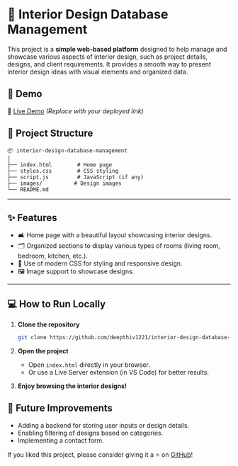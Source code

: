 
# 🏡 Interior Design Database Management

This project is a **simple web-based platform** designed to help manage and showcase various aspects of interior design, such as project details, designs, and client requirements. It provides a smooth way to present interior design ideas with visual elements and organized data.

## 🚀 Demo

🔗 [Live Demo](https://your-deployment-link-here) *(Replace with your deployed link)*

## 📂 Project Structure

```
📦 interior-design-database-management
│
├── index.html        # Home page
├── styles.css        # CSS styling
├── script.js         # JavaScript (if any)
├── images/          # Design images
└── README.md
```

---

## ✨ Features

- 🛋️ Home page with a beautiful layout showcasing interior designs.
- 🗂️ Organized sections to display various types of rooms (living room, bedroom, kitchen, etc.).
- 🎨 Use of modern CSS for styling and responsive design.
- 🖼️ Image support to showcase designs.

---

## 💻 How to Run Locally

1. **Clone the repository**
   ```bash
   git clone https://github.com/deepthiv1221/interior-design-database-management.git
   ```

2. **Open the project**
   - Open `index.html` directly in your browser.
   - Or use a Live Server extension (in VS Code) for better results.

3. **Enjoy browsing the interior designs!**


## 📌 Future Improvements

- Adding a backend for storing user inputs or design details.
- Enabling filtering of designs based on categories.
- Implementing a contact form.


If you liked this project, please consider giving it a ⭐️ on [GitHub](https://github.com/deepthiv1221/interior-design-database-management)!

